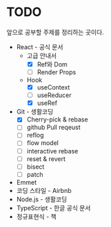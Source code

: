 # TODO

앞으로 공부할 주제를 정리하는 곳이다.

- React - 공식 문서
  - 고급 안내서
    - [x] Ref와 Dom
    - [ ] Render Props
  - Hook
    - [x] useContext
    - [ ] useReducer
    - [x] useRef

- Git - 생활코딩
  - [x] Cherry-pick & rebase
  - [ ] github Pull reqeust
  - [ ] reflog
  - [ ] flow model
  - [ ] interactive rebase
  - [ ] reset & revert
  - [ ] bisect
  - [ ] patch
- Emmet
- 코딩 스타일 - Airbnb
- Node.js - 생활코딩
- TypeScript - 한글 공식 문서
- 정규표현식 - 책

